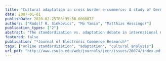 ```yaml
---
title: "Cultural adaptation in cross border e-commerce: A study of German companies"
date: 2007-01-01
publishDate: 2020-02-25T06:35:38.000887Z
authors: ["Rudolf R. Sinkovics", "Mo Yamin", "Matthias Hossinger"]
publication_types: ["2"]
abstract: "The standardization vs. adaptation debate in international marketing is still ongoing, yet, in the online realm the discussion is only just emerging. While practitioners are excited to jump on the online communication and commerce bandwagon, empirical research on the issue of online standardization vs. adaptation is still relatively limited and mostly concerns US firms. This paper explores 100 German companies' domestic, U.S., U.K. and Latin American websites and employs a cultural value analysis. We build on Hofstede's and Hall's cultural framework. Findings suggest that cultural value depiction is not very strong in the relevant markets, thus a certain degree of 'cultural alienation' takes place. It is suggested that to engage better with their customer and reach better cultural congruency companies need to work harder on developing culturally adapted websites."
featured: false
publication: "*Journal of Electronic Commerce Research*"
tags: ["online standardization", "adaptation", "cultural analysis"]
url_pdf: "http://www.csulb.edu/web/journals/jecr/issues/20074/index.pdf"
---
```


